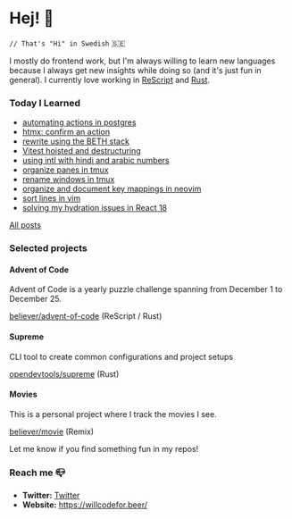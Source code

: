 # Hej! :wave:

`// That's "Hi" in Swedish` 🇸🇪

I mostly do frontend work, but I'm always willing to learn new languages because I always get new insights while doing so (and it's just fun in general). I currently love working in [ReScript](https://rescript-lang.org/) and [Rust](https://www.rust-lang.org/).

### Today I Learned

<!--START_SECTION:feed-->
* [automating actions in postgres](https:&#x2F;&#x2F;willcodefor.beer&#x2F;posts&#x2F;pgtrig)
* [htmx: confirm an action](https:&#x2F;&#x2F;willcodefor.beer&#x2F;posts&#x2F;htmxc)
* [rewrite using the BETH stack](https:&#x2F;&#x2F;willcodefor.beer&#x2F;posts&#x2F;beth)
* [Vitest hoisted and destructuring](https:&#x2F;&#x2F;willcodefor.beer&#x2F;posts&#x2F;vitesth)
* [using intl with hindi and arabic numbers](https:&#x2F;&#x2F;willcodefor.beer&#x2F;posts&#x2F;intlu)
* [organize panes in tmux](https:&#x2F;&#x2F;willcodefor.beer&#x2F;posts&#x2F;tmuxswp)
* [rename windows in tmux](https:&#x2F;&#x2F;willcodefor.beer&#x2F;posts&#x2F;tmuxrn)
* [organize and document key mappings in neovim](https:&#x2F;&#x2F;willcodefor.beer&#x2F;posts&#x2F;keyvim)
* [sort lines in vim](https:&#x2F;&#x2F;willcodefor.beer&#x2F;posts&#x2F;sortvim)
* [solving my hydration issues in React 18](https:&#x2F;&#x2F;willcodefor.beer&#x2F;posts&#x2F;rhyd)
<!--END_SECTION:feed-->

[All posts](https://willcodefor.beer/posts)

### Selected projects

#### Advent of Code

Advent of Code is a yearly puzzle challenge spanning from December 1 to December 25.

[believer/advent-of-code](https://github.com/believer/advent-of-code) (ReScript / Rust)

#### Supreme

CLI tool to create common configurations and project setups

[opendevtools/supreme](https://github.com/opendevtools/supreme) (Rust)

#### Movies

This is a personal project where I track the movies I see.

[believer/movie](https://github.com/believer/movie) (Remix)

Let me know if you find something fun in my repos!

### Reach me 📪 

- **Twitter:** [Twitter](https://twitter.com/rnattochdag)
- **Website:** https://willcodefor.beer/

